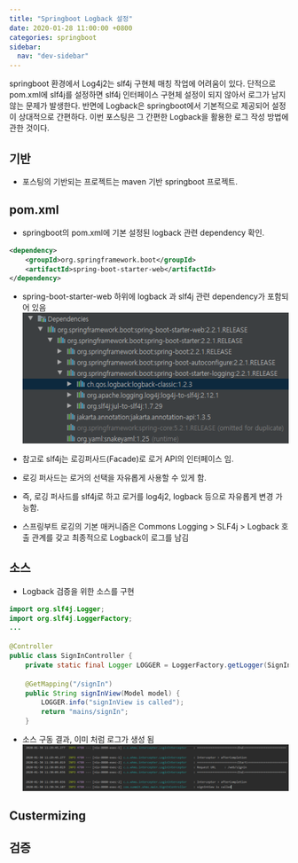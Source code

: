 ```yaml
---
title: "Springboot Logback 설정"
date: 2020-01-28 11:00:00 +0800
categories: springboot
sidebar:
  nav: "dev-sidebar"
---
```

springboot 환경에서 Log4j2는 slf4j 구현체 매칭 작업에 어려움이 있다. 단적으로 pom.xml에 slf4j를 설정하면 slf4j 인터페이스 구현체 설정이 되지 않아서 로그가 남지 않는 문제가 발생한다. 반면에 Logback은 springboot에서 기본적으로 제공되어 설정이 상대적으로 간편하다. 이번 포스팅은 그 간편한 Logback을 활용한 로그 작성 방법에 관한 것이다.

## 기반
- 포스팅의 기반되는 프로젝트는 maven 기반 springboot 프로젝트.

## pom.xml
- springboot의 pom.xml에 기본 설정된 logback 관련 dependency 확인.

```xml
<dependency>
    <groupId>org.springframework.boot</groupId>
    <artifactId>spring-boot-starter-web</artifactId>
</dependency>
```

- spring-boot-starter-web 하위에 logback 과 slf4j 관련 dependency가 포함되어 있음
![logback](/assets/images/springboot-logback001.png)

- 참고로 slf4j는 로깅퍼사드(Facade)로 로거 API의 인터페이스 임.
- 로깅 퍼사드는 로거의 선택을 자유롭게 사용할 수 있게 함.
- 즉, 로깅 퍼사드를 slf4j로 하고 로거를 log4j2, logback 등으로 자유롭게 변경 가능함.
- 스프링부트 로깅의 기본 매커니즘은 Commons Logging > SLF4j > Logback 호출 관계를 갖고 최종적으로 Logback이 로그를 남김 

## 소스
- Logback 검증을 위한 소스를 구현

```java
import org.slf4j.Logger;
import org.slf4j.LoggerFactory;
...

@Controller
public class SignInController {
    private static final Logger LOGGER = LoggerFactory.getLogger(SignInController.class);

    @GetMapping("/signIn")
    public String signInView(Model model) {
        LOGGER.info("signInView is called");
        return "mains/signIn";
    }
```

- 소스 구동 결과, 이미 처럼 로그가 생성 됨
![logback](/assets/images/springboot-logback002.png)

## Custermizing

## 검증